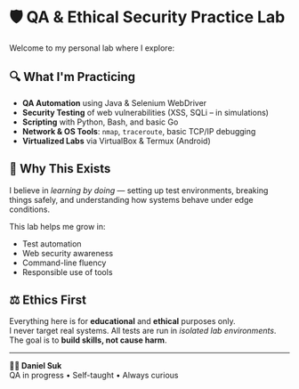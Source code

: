 # 🛡️ QA & Ethical Security Practice Lab

Welcome to my personal lab where I explore:

## 🔍 What I'm Practicing

- **QA Automation** using Java & Selenium WebDriver  
- **Security Testing** of web vulnerabilities (XSS, SQLi – in simulations)  
- **Scripting** with Python, Bash, and basic Go  
- **Network & OS Tools**: `nmap`, `traceroute`, basic TCP/IP debugging  
- **Virtualized Labs** via VirtualBox & Termux (Android)

## 🧠 Why This Exists

I believe in *learning by doing* — setting up test environments, breaking things safely, and understanding how systems behave under edge conditions.

This lab helps me grow in:
- Test automation
- Web security awareness
- Command-line fluency
- Responsible use of tools

## ⚖️ Ethics First

Everything here is for **educational** and **ethical** purposes only.  
I never target real systems. All tests are run in *isolated lab environments*.  
The goal is to **build skills, not cause harm**.

---

**👨‍💻 Daniel Suk**  
QA in progress • Self-taught • Always curious  
